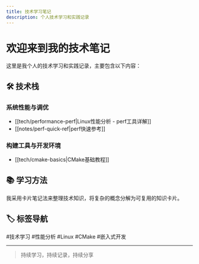 ```yaml
---
title: 技术学习笔记
description: 个人技术学习和实践记录
---
```


# 欢迎来到我的技术笔记

这里是我个人的技术学习和实践记录，主要包含以下内容：

## 🛠️ 技术栈

### 系统性能与调优
- [[tech/performance-perf|Linux性能分析 - perf工具详解]]
- [[notes/perf-quick-ref|perf快速参考]]

### 构建工具与开发环境
- [[tech/cmake-basics|CMake基础教程]]

## 📚 学习方法

我采用卡片笔记法来整理技术知识，将复杂的概念分解为可复用的知识卡片。

## 🏷️ 标签导航

#技术学习 #性能分析 #Linux #CMake #嵌入式开发

---

> 持续学习，持续记录，持续分享